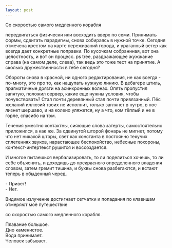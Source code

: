```yaml
---
layout: post
---
```

Со скоростью самого медленного корабля


передвигаться физически или восходить вверх по семи. Принимать формы, сдвигать парадигмы, снова собираясь в нужной точке. Сегодня отмечена крестом на карте переживаний города, и ураганный ветер как всегда дает конкретные поправки. По кусочкам собраннная, вот она целостность, и вот он процесс. ps tree, раздражающее жужжание справа (на самом деле, слева), так ведь это тоже тест на принятие. А сколько дружественности в тебе сегодня? 

Обороты снова в красной, ни одного редактирования, не как всегда - по-многу, это про то, как нащупать нужную линию. В дебагере штиль, прагматичные дрязги на асинхронных волнах. Опять пропустил запятую, положил сервер, какие еще нужны условия, чтобы почувствовать? 
Стал почти деревянный стал почти привязанный. Пёс желаний ~~иллюзий~~ твоих не исполнит, только заглянет в нутро, в нос лизнет шершаво, и на колено уляжется, ну а что, ком тёплый и не в горле, спасибо на том. 

Течения уместно контактны, сияющие слова затерты, самостоятельно приложился, а как же. За сдвинутой шторой фонарь не мигнет, потому что нет никакой шторы, свет как константа в постоянно текучих сплетениях звуков, нарастающее беспокойство, небесные похороны, контекст-интертекст рушится и воссоздается.

И многое пытаешься вербализировать, то ли поделиться хочешь, то ли себе объяснить, и доходишь до ~~прекрасного~~ определенного владения словом, затем гремит тишина, и буквы снова разбегаются, и встают теперь в обыденный черед.

\- Привет!   
\- Нет. 

Видимое излучение достигнает сетчатки и попадания по клавишам отмеряют моё путешествие 


со скоростью самого медленного корабля.


Плавание большое.   
Дно каменистое.   
Вода принимает.   
Человек забывает.   
